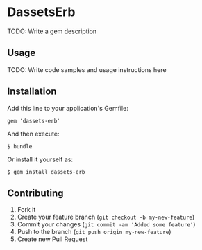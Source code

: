 # DassetsErb

TODO: Write a gem description

## Usage

TODO: Write code samples and usage instructions here

## Installation

Add this line to your application's Gemfile:

    gem 'dassets-erb'

And then execute:

    $ bundle

Or install it yourself as:

    $ gem install dassets-erb

## Contributing

1. Fork it
2. Create your feature branch (`git checkout -b my-new-feature`)
3. Commit your changes (`git commit -am 'Added some feature'`)
4. Push to the branch (`git push origin my-new-feature`)
5. Create new Pull Request
